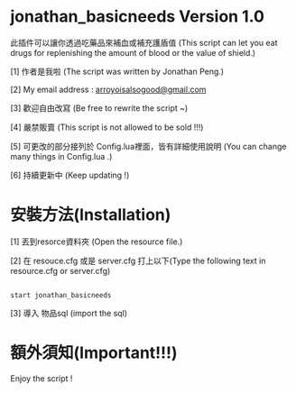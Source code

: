 # jonathan_basicneeds Version 1.0

此插件可以讓你透過吃藥品來補血或補充護盾值
(This script can let you eat drugs for replenishing the amount of blood or the value of shield.)


[1] 作者是我啦 (The script was written by Jonathan Peng.)

[2] My email address : arroyoisalsogood@gmail.com

[3] 歡迎自由改寫 (Be free to rewrite the script ~)

[4] 嚴禁販賣 (This script is not allowed to be sold !!!)

[5] 可更改的部分接列於 Config.lua裡面，皆有詳細使用說明 (You can change many things in Config.lua .)

[6] 持續更新中 (Keep updating !)


# 安裝方法(Installation)

[1] 丟到resorce資料夾 (Open the resource file.)

[2] 在 resouce.cfg 或是 server.cfg 打上以下(Type the following text in resource.cfg or server.cfg)

``````````````````````````````````````````

start jonathan_basicneeds

```````````````````````````````````````````

[3] 導入 物品sql (import the sql)


# 額外須知(Important!!!)

Enjoy the script !



